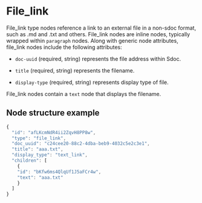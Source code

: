 # File_link

File_link type nodes reference a link to an external file in a non-sdoc format, such as .md and .txt and others. File_link nodes are inline nodes, typically wrapped within `paragraph` nodes. Along with generic node attributes, file_link nodes include the following attributes:

- `doc-uuid` (required, string) represents the file address within Sdoc.

- `title` (required, string) represents the filename.

- `display-type` (required, string) represents display type of file.

File_link nodes contain a `text` node that displays the filename.

## Node structure example
```javascript  
{
  "id": "afLKcmNdR4ii2ZqvH8PP8w",
  "type": "file_link",
  "doc_uuid": "c24cee20-88c2-4dba-beb9-4032c5e2c3e1",
  "title": "aaa.txt",
  "display_type": "text_link",
  "children": [
    {
    "id": "bKfw6ms4QlqUf1J5aFCr4w",
    "text": "aaa.txt"
    }
  ]
}
```
